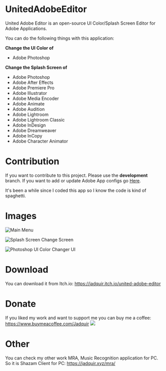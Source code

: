 # UnitedAdobeEditor
United Adobe Editor is an open-source UI Color/Splash Screen Editor for Adobe Applications. 

You can do the following things with this application:

**Change the UI Color of**
- Adobe Photoshop

**Change the Splash Screen of**
- Adobe Photoshop
- Adobe After Effects
- Adobe Premiere Pro
- Adobe Illustrator
- Adobe Media Encoder
- Adobe Animate
- Adobe Audition
- Adobe Lightroom
- Adobe Lightroom Classic
- Adobe InDesign 
- Adobe Dreamweaver
- Adobe InCopy 
- Adobe Character Animator 

# Contribution
 If you want to contribute to this project. Please use the **development** branch.
 If you want to add or update Adobe App configs go [Here](https://github.com/Jadquir/UnitedAdobeEditor/blob/master/UnitedAdobeEditor/Components/Classes/SplashScreenData/Main.cs "Here").

 It's been a while since I coded this app so I know the code is kind of spaghetti.

# Images
![Main Menu](https://img.itch.zone/aW1hZ2UvMTcwMTg5Ny8xMTI2NzY4MS5wbmc=/original/3VUIuc.png "Main Menu")

![Splash Screen Change Screen](https://img.itch.zone/aW1hZ2UvMTcwMTg5Ny8xMDAyNjU5My5wbmc=/original/1uUTIK.png "Splash Screen Change Screen")

![Photoshop UI Color Changer UI](https://img.itch.zone/aW1hZ2UvMTcwMTg5Ny8xMDAyNjU5NS5wbmc=/original/%2BrWmtB.png "Photoshop UI Color Changer UI")

# Download
You can download it from Itch.io: https://jadquir.itch.io/united-adobe-editor

# Donate
If you liked my work and want to support me you can buy me a coffee: https://www.buymeacoffee.com/Jadquir
<a href="https://www.buymeacoffee.com/Jadquir"><img src="https://img.buymeacoffee.com/button-api/?text=Buy me a Coffee&emoji=☕&slug=Jadquir&button_colour=FFDD00&font_colour=000000&font_family=Poppins&outline_colour=000000&coffee_colour=ffffff" /></a>

# Other
You can check my other work MRA, Music Recognition application for PC. So it is Shazam Client for PC: https://jadquir.xyz/mra/
